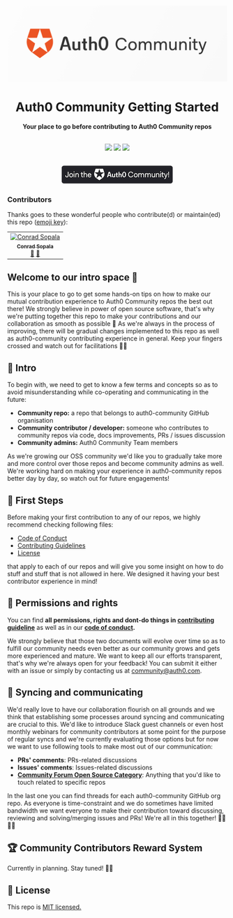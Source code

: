 <div align="center">
<br>
<img src="/Assets/Auth0_Community_Banner.png"
/>
<br/>
<h1>Auth0 Community Getting Started</h1>
<strong>Your place to go before contributing to Auth0 Community repos</strong>
</div>
<br/>
<p align="center">
<img src="https://img.shields.io/badge/community-driven-brightgreen.svg"/>
<img src="https://img.shields.io/badge/contributions%20made-easier-brightgreen.svg"/>
<img src="https://img.shields.io/badge/License-MIT-green.svg"/>
</p>
<div align="center">
<br>
<a href="https://community.auth0.com/">
<img src="/Assets/join_auth0_community_badge.png"/>
</a>
</div>

### Contributors

Thanks goes to these wonderful people who contribute(d) or maintain(ed) this repo ([emoji key](https://allcontributors.org/docs/en/emoji-key)):

<!-- ALL-CONTRIBUTORS-LIST:START - Do not remove or modify this section -->
<!-- prettier-ignore -->
<table>
  <tr>
    <td align="center"><a href="https://twitter.com/beardaway"><img src="https://avatars3.githubusercontent.com/u/11062800?v=4" width="100px;" alt="Conrad Sopala"/><br /><sub><b>Conrad Sopala</b></sub></a><br /><a href="#maintenance-beardaway" title="Maintenance">🚧</a> <a href="#review-beardaway" title="Reviewed Pull Requests">👀</a></td>
  </tr>
</table>

<!-- ALL-CONTRIBUTORS-LIST:END -->

## Welcome to our intro space 👋 

This is your place to go to get some hands-on tips on how to make our mutual contribution experience to Auth0 Community repos the best out there! We strongly believe in power of open source software, that's why we're putting together this repo to make your contributions and our collaboration as smooth as possible 🤝 As we're always in the process of improving, there will be gradual changes implemented to this repo as well as auth0-community contributing experience in general. Keep your fingers crossed and watch out for facilitations 🤞🏼

## 👋 Intro

To begin with, we need to get to know a few terms and concepts so as to avoid misunderstanding while co-operating and communicating in the future:

* **Community repo:** a repo that belongs to auth0-community GitHub organisation
* **Community contributor / developer:** someone who contributes to community repos via code, docs improvements, PRs / issues discussion
* **Community admins:** Auth0 Community Team members

As we're growing our OSS community we'd like you to gradually take more and more control over those repos and become community admins as well. We're working hard on making your experience in auth0-community repos better day by day, so watch out for future engagements!

## 🦶 First Steps

Before making your first contribution to any of our repos, we highly recommend checking following files:

* [Code of Conduct](https://github.com/auth0-community/getting-started/blob/master/CODE_OF_CONDUCT.md)
* [Contributing Guidelines](https://github.com/auth0-community/getting-started/blob/master/CONTRIBUTION.md)
* [License](https://github.com/auth0-community/getting-started/blob/master/LICENSE)

that apply to each of our repos and will give you some insight on how to do stuff and stuff that is not allowed in here. We designed it having your best contributor experience in mind!

## 👮 Permissions and rights

You can find **all permissions, rights and dont-do things in [contributing guideline](https://github.com/auth0-community/getting-started/blob/master/CONTRIBUTION.md)** as well as in our **[code of conduct](https://github.com/auth0-community/getting-started/blob/master/CODE_OF_CONDUCT.md).**

We strongly believe that those two documents will evolve over time so as to fulfill our community needs even better as our community grows and gets more experienced and mature. We want to keep all our efforts transparent, that's why we're always open for your feedback! You can submit it either with an issue or simply by contacting us at community@auth0.com.

## 📠 Syncing and communicating

We'd really love to have our collaboration flourish on all grounds and we think that establishing some processes around syncing and communicating are crucial to this. We'd like to introduce Slack guest channels or even host monthly webinars for community contributors at some point for the purpose of regular syncs and we're currently evaluating those options but for now we want to use following tools to make most out of our communication:

* **PRs' comments**: PRs-related discussions
* **Issues' comments**: Issues-related discussions
* **[Community Forum Open Source Category](https://community.auth0.com/c/open-source)**: Anything that you'd like to touch related to specific repos

In the last one you can find threads for each auth0-community GitHub org repo. As everyone is time-constraint and we do sometimes have limited bandwidth we want everyone to make their contribution toward discussing, reviewing and solving/merging issues and PRs! We're all in this together! 🤜🏼🤛🏻

## 🏆 Community Contributors Reward System

Currently in planning. Stay tuned! 🤟🏼

## 🧾 License

This repo is [MIT licensed.](https://github.com/auth0-community/getting-started/blob/master/LICENSE)
